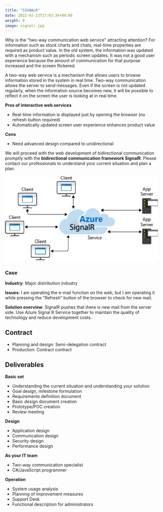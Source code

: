```yaml
---
title: "SIGNALR"
date: 2022-02-23T17:03:34+09:00
weight: 0
image: signalr.jpg
---
```


Why is the "two-way communication web service" attracting attention? For information such as stock charts and chats, real-time properties are required as product value. In the old system, the information was updated with a mechanism such as periodic screen updates. It was not a good user experience because the amount of communication for that purpose increased and the screen flickered.

A two-way web service is a mechanism that allows users to browse information stored in the system in real time. Two-way communication allows the server to send messages. Even if the screen is not updated regularly, when the information source becomes new, it will be possible to reflect it on the screen the user is looking at in real time.

**Pros of interactive web services**

- Real-time information is displayed just by opening the browser (no refresh button required)
- Automatically updated screen user experience enhances product value

**Cons**

- Need advanced design compared to unidirectional

We will proceed with the web development of bidirectional communication promptly with the **bidirectional communication framework SignalR**. Please contact our professionals to understand your current situation and plan a plan.

![ Image is not Available !](signalr.webp)

### Case

**Industry**: Major distribution industry

**Issues**: I am operating the e-mail function on the web, but I am operating it while pressing the "Refresh" button of the browser to check for new mail.

**Solution overview**: SignalR pushes that there is new mail from the server side. Use Azure Signal R Service together to maintain the quality of technology and reduce development costs.

## Contract

- Planning and design: Semi-delegation contract
- Production: Contract contract

## Deliverables

**Basic set**

- Understanding the current situation and understanding your solution
- Goal design, milestone formulation
- Requirements definition document
- Basic design document creation
- Prototype/POC creation
- Review meeting



**Design**

- Application design
- Communication design
- Security design
- Performance design

**As your IT team**

- Two-way communication specialist
- C#/JavaScript programmer

**Operation**

- System usage analysis
- Planning of improvement measures
- Support Desk
- Functional description for administrators